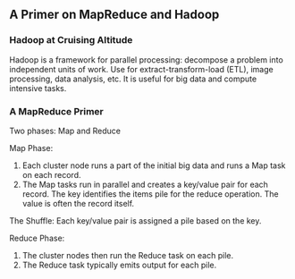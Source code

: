 A Primer on MapReduce and Hadoop
--------------------------------

### Hadoop at Cruising Altitude

Hadoop is a framework for parallel processing: decompose a problem into independent units of work. Use for extract-transform-load (ETL), image processing, data analysis, etc. It is useful for big data and compute intensive tasks.

### A MapReduce Primer

Two phases: Map and Reduce

Map Phase:
1. Each cluster node runs a part of the initial big data and runs a Map task on each record.
2. The Map tasks run in parallel and creates a key/value pair for each record. The key identifies the items pile for the reduce operation. The value is often the record itself.

The Shuffle:
Each key/value pair is assigned a pile based on the key.

Reduce Phase:
1. The cluster nodes then run the Reduce task on each pile.
2. The Reduce task typically emits output for each pile.






